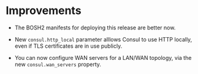 # Improvements

- The BOSH2 manifests for deploying this release are better now.

- New `consul.http_local` parameter alllows Consul to use HTTP
  locally, even if TLS certificates are in use publicly.

- You can now configure WAN servers for a LAN/WAN topology, via
  the new `consul.wan_servers` property.
